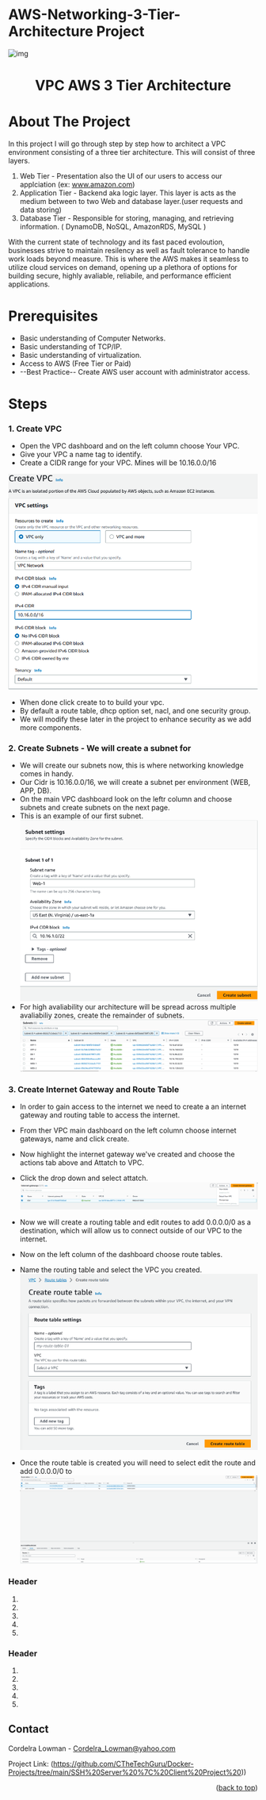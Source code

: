 # AWS-Networking-3-Tier-Architecture Project


![img]()
<h1 align="center">VPC AWS 3 Tier Architecture</h3>




<!-- PROJECT Details-->
 # About The Project

In this project I will go through step by step how to architect a VPC environment consisting of a three tier architecture. 
This will consist of three layers.
1. Web Tier - Presentation also the UI of our users to access our applciation (ex: www.amazon.com) 
2. Application Tier - Backend aka logic layer. This layer is acts as the medium between to two Web and database layer.(user requests and data storing) 
3. Database Tier - Responsible for storing, managing, and retrieving information. ( DynamoDB, NoSQL, AmazonRDS, MySQL )

With the current state of technology and its fast paced evoloution, businesses strive to 
maintain resilency as well as fault tolerance to handle work loads beyond measure. 
This is where the AWS makes it seamless to utilize cloud services on demand, opening up 
a plethora of options for building secure, highly avaliable, reliabile, and performance efficient applications.  

 # Prerequisites


* Basic understanding of Computer Networks.
* Basic understanding of TCP/IP.
* Basic understanding of virtualization.
* Access to AWS (Free Tier or Paid)
* --Best Practice-- Create AWS user account with administrator access.

# Steps

### 1. Create VPC

* Open the VPC dashboard and on the left column choose Your VPC. 
* Give your VPC a name tag to identify. 
* Create a CIDR range for your VPC. Mines will be 10.16.0.0/16





![](https://github.com/CTheTechGuru/AWS-Networking-3-Tier-Architecture/blob/main/images/Create%20VPC.png?raw=true)

* When done click create to to build your vpc.  
* By default a route table, dhcp option set, nacl, and one security group.
* We will modify these later in the project to enhance security as we add more components. 



### 2. Create Subnets - We will create a subnet for 

* We will create our subnets now, this is where networking knowledge comes in handy.  
* Our Cidr is 10.16.0.0/16, we will create a subnet per environment (WEB, APP, DB).
* On the main VPC dashboard look on the leftr column and choose subnets and create subnets on the next page.
* This is an example of our first subnet.
  ![](https://github.com/CTheTechGuru/AWS-Networking-3-Tier-Architecture/blob/main/images/Subnet%20Settings.png?raw=true)
* For high avaliability our architecture will be spread across multiple avaliabiliy zones, create the remainder of subnets.
![](https://github.com/CTheTechGuru/AWS-Networking-3-Tier-Architecture/blob/main/images/Subnets.png?raw=true)
  








### 3. Create Internet Gateway and Route Table  

* In order to gain access to the internet we need to create a an internet gateway and routing table to access the internet.
* From ther VPC main dashboard on the left column choose internet gateways, name and click create.
* Now highlight the internet gateway we've created and choose the actions tab above and Attatch to VPC.
* Click the drop down and select attatch. 
![](https://github.com/CTheTechGuru/AWS-Networking-3-Tier-Architecture/blob/main/images/Attach%20IGW.png?raw=true)
* Now we will create a routing table and edit routes to add 0.0.0.0/0 as a destination, which will allow us to connect outside of our VPC to the internet.

* Now on the left column of the dashboard choose route tables. 
* Name the routing table and select the VPC you created. 
![]( https://github.com/CTheTechGuru/AWS-Networking-3-Tier-Architecture/blob/main/images/Route%20Table%20Internet.PNG?raw=true)

* Once the route table is created you will need to select edit the route and add 0.0.0.0/0 to 
![](https://github.com/CTheTechGuru/AWS-Networking-3-Tier-Architecture/blob/main/images/Edit%20Routes.PNG)
### Header

1. 
    
2. 

3.

4.

5.

### Header

1. 
    
2. 

3.

4.

5.

<!-- CONTACT -->
## Contact

Cordelra Lowman - Cordelra_Lowman@yahoo.com

Project Link: (https://github.com/CTheTechGuru/Docker-Projects/tree/main/SSH%20Server%20%7C%20Client%20Project%20))

<p align="right">(<a href="#readme-top">back to top</a>)</p>






